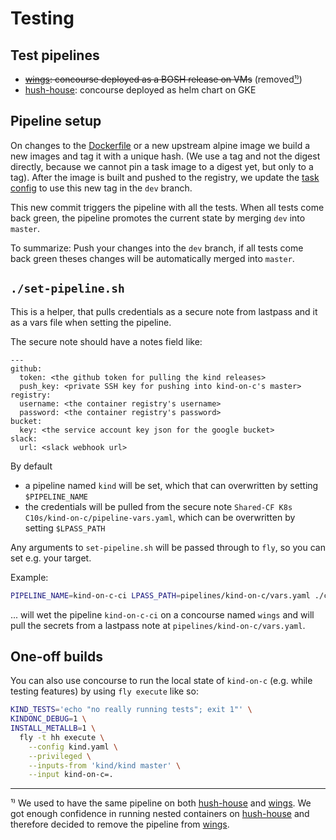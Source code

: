 # Testing

## Test pipelines

- ~~[wings]: concourse deployed as a BOSH release on VMs~~ (removed[¹⁾](#fn1))
- [hush-house]: concourse deployed as helm chart on GKE

[wings]: https://wings.pivotal.io/teams/k8s-c10s/pipelines/kind 
[hush-house]: https://hush-house.pivotal.io/teams/k8s-c10s/pipelines/kind

## Pipeline setup

On changes to the [Dockerfile](../Dockerfile) or a new upstream alpine image we
build a new images and tag it with a unique hash. (We use a tag and not the
digest directly, because we cannot pin a task image to a digest yet, but only
to a tag). After the image is built and pushed to the registry, we update the
[task config](../kind.yaml) to use this new tag in the `dev` branch.

This new commit triggers the pipeline with all the tests. When all tests come
back green, the pipeline promotes the current state by merging `dev` into
`master`.

To summarize:
Push your changes into the `dev` branch, if all tests come back green theses
changes will be automatically merged into `master`.

## `./set-pipeline.sh`

This is a helper, that pulls credentials as a secure note from lastpass and it as a vars file when setting the pipeline.

The secure note should have a notes field like:

```text
---
github:
  token: <the github token for pulling the kind releases> 
  push_key: <private SSH key for pushing into kind-on-c's master>
registry:
  username: <the container registry's username>
  password: <the container registry's password>
bucket:
  key: <the service account key json for the google bucket>
slack:
  url: <slack webhook url>
```

By default
- a pipeline named `kind` will be set, which that can overwritten by setting
  `$PIPELINE_NAME`
- the credentials will be pulled from the secure note `Shared-CF K8s
  C10s/kind-on-c/pipeline-vars.yaml`, which can be overwritten by setting
  `$LPASS_PATH`

Any arguments to `set-pipeline.sh` will be passed through to `fly`, so you can set e.g. your target.

Example:

```bash
PIPELINE_NAME=kind-on-c-ci LPASS_PATH=pipelines/kind-on-c/vars.yaml ./ci/set-pipeline.sh -t wings
```

... will wet the pipeline `kind-on-c-ci` on a concourse named `wings` and will
pull the secrets from a lastpass note at `pipelines/kind-on-c/vars.yaml`.

## One-off builds

You can also use concourse to run the local state of `kind-on-c` (e.g. while testing features) by using `fly execute` like so:
```sh
KIND_TESTS='echo "no really running tests"; exit 1"' \
KINDONC_DEBUG=1 \
INSTALL_METALLB=1 \
  fly -t hh execute \
    --config kind.yaml \
    --privileged \
    --inputs-from 'kind/kind master' \
    --input kind-on-c=.
```

----

<a id="fn1">¹⁾</a> We used to have the same pipeline on both [hush-house] and
[wings]. We got enough confidence in running nested containers on [hush-house]
and therefore decided to remove the pipeline from [wings].

